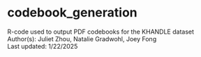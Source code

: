 # codebook_generation
R-code used to output PDF codebooks for the KHANDLE dataset <br />
Author(s): Juliet Zhou, Natalie Gradwohl, Joey Fong <br />
Last updated: 1/22/2025
